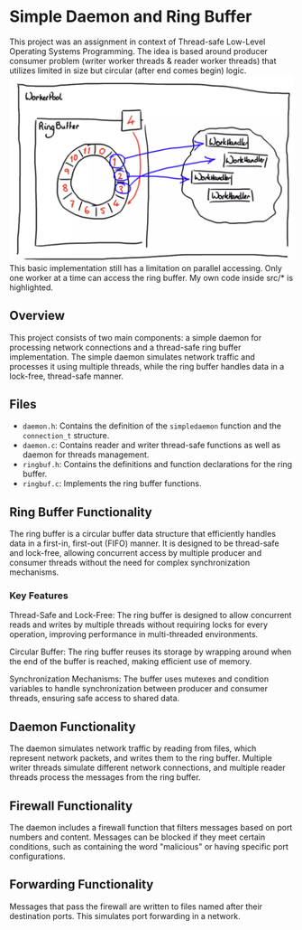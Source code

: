 
# Simple Daemon and Ring Buffer

This project was an assignment in context of Thread-safe Low-Level Operating Systems Programming. The idea is based around producer consumer problem (writer worker threads & reader worker threads) that utilizes limited in size but circular (after end comes begin) logic. 
![Concept](image.png)
This basic implementation still has a limitation on parallel accessing. Only one worker at a time can access the ring buffer.
My own code inside src/* is highlighted.


## Overview

This project consists of two main components: a simple daemon for processing network connections and a thread-safe ring buffer implementation. The simple daemon simulates network traffic and processes it using multiple threads, while the ring buffer handles data in a lock-free, thread-safe manner.

## Files

- `daemon.h`: Contains the definition of the `simpledaemon` function and the `connection_t` structure.
- `daemon.c`: Contains reader and writer thread-safe functions as well as daemon for threads management.
- `ringbuf.h`: Contains the definitions and function declarations for the ring buffer.
- `ringbuf.c`: Implements the ring buffer functions.

## Ring Buffer Functionality

The ring buffer is a circular buffer data structure that efficiently handles data in a first-in, first-out (FIFO) manner. It is designed to be thread-safe and lock-free, allowing concurrent access by multiple producer and consumer threads without the need for complex synchronization mechanisms.

### Key Features
Thread-Safe and Lock-Free: The ring buffer is designed to allow concurrent reads and writes by multiple threads without requiring locks for every operation, improving performance in multi-threaded environments.

Circular Buffer: The ring buffer reuses its storage by wrapping around when the end of the buffer is reached, making efficient use of memory.

Synchronization Mechanisms: The buffer uses mutexes and condition variables to handle synchronization between producer and consumer threads, ensuring safe access to shared data.

## Daemon Functionality

The daemon simulates network traffic by reading from files, which represent network packets, and writes them to the ring buffer. Multiple writer threads simulate different network connections, and multiple reader threads process the messages from the ring buffer.

## Firewall Functionality
The daemon includes a firewall function that filters messages based on port numbers and content. Messages can be blocked if they meet certain conditions, such as containing the word "malicious" or having specific port configurations.

## Forwarding Functionality
Messages that pass the firewall are written to files named after their destination ports. This simulates port forwarding in a network.